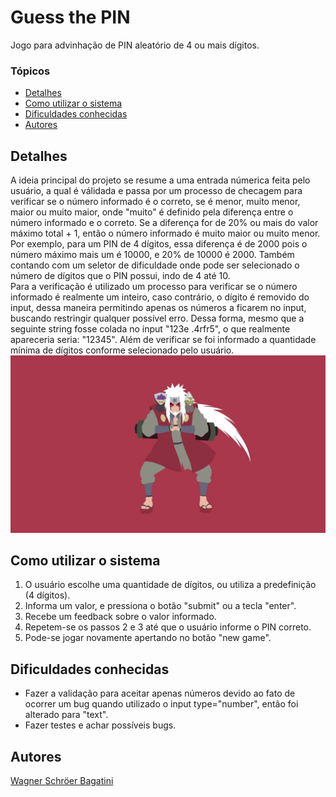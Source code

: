 # Guess the PIN
Jogo para advinhação de PIN aleatório de 4 ou mais dígitos.

### Tópicos
- [Detalhes](#detalhes)
- [Como utilizar o sistema](#como-utilizar-o-sistema)
- [Dificuldades conhecidas](#dificuldades-conhecidas)
- [Autores](#autores)

## Detalhes
A ideia principal do projeto se resume a uma entrada númerica feita pelo usuário, a qual é válidada e passa por um processo de checagem para verificar se o número informado é o correto, se é menor, muito menor, maior ou muito maior, onde "muito" é definido pela diferença entre o número informado e o correto. Se a diferença for de 20% ou mais do valor máximo total + 1, então o número informado é muito maior ou muito menor. Por exemplo, para um PIN de 4 dígitos, essa diferença é de 2000 pois o número máximo mais um é 10000, e 20% de 10000 é 2000. Também contando com um seletor de dificuldade onde pode ser selecionado o número de dígitos que o PIN possui, indo de 4 até 10.<br>
Para a verificação é utilizado um processo para verificar se o número informado é realmente um inteiro, caso contrário, o dígito é removido do input, dessa maneira permitindo apenas os números a ficarem no input, buscando restringir qualquer possível erro. Dessa forma, mesmo que a seguinte string fosse colada no input "123e .4rfr5", o que realmente apareceria seria: "12345". Além de verificar se foi informado a quantidade mínima de dígitos conforme selecionado pelo usuário.
![Tela de vitória Guess the PIN](src/Imagens/Jiraiya.jpg "Tela de vitória Guess the PIN")

## Como utilizar o sistema
1. O usuário escolhe uma quantidade de dígitos, ou utiliza a predefinição (4 dígitos).
2. Informa um valor, e pressiona o botão "submit" ou a tecla "enter".
3. Recebe um feedback sobre o valor informado.
4. Repetem-se os passos 2 e 3 até que o usuário informe o PIN correto.
5. Pode-se jogar novamente apertando no botão "new game".

## Dificuldades conhecidas
- Fazer a validação para aceitar apenas números devido ao fato de ocorrer um bug quando utilizado o input type="number", então foi alterado para "text".
- Fazer testes e achar possíveis bugs.

## Autores
[Wagner Schröer Bagatini](https://github.com/WagnerSB)
